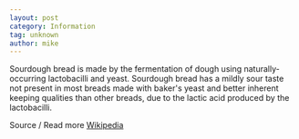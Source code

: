 ```yaml
---
layout: post
category: Information
tag: unknown
author: mike
---
```

Sourdough bread is made by the fermentation of dough using naturally-occurring lactobacilli and yeast. Sourdough bread has a mildly sour taste not present in most breads made with baker's yeast and better inherent keeping qualities than other breads, due to the lactic acid produced by the lactobacilli.

Source / Read more [Wikipedia](https://en.wikipedia.org/wiki/Sourdough)
